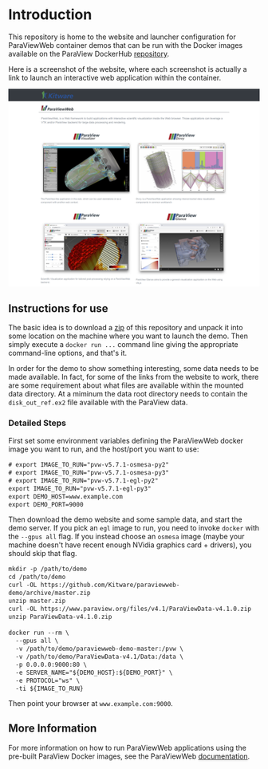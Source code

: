 # Introduction

This repository is home to the website and launcher configuration for ParaViewWeb container demos that can be run with the Docker images available on the ParaView DockerHub [repository](https://hub.docker.com/repository/docker/kitware/paraview).

Here is a screenshot of the website, where each screenshot is actually a link to launch an interactive web application within the container.

![ParaViewWeb Demo](images/ParaViewWebDemo.png)

## Instructions for use

The basic idea is to download a [zip](https://github.com/Kitware/paraviewweb-demo/archive/master.zip) of this repository and unpack it into some location on the machine where you want to launch the demo.  Then simply execute a `docker run ...` command line giving the appropriate command-line options, and that's it.

In order for the demo to show something interesting, some data needs to be made available.  In fact, for some of the links from the website to work, there are some requirement about what files are available within the mounted data directory.  At a miminum the data root directory needs to contain the `disk_out_ref.ex2` file available with the ParaView data.

### Detailed Steps

First set some environment variables defining the ParaViewWeb docker image you want to run, and the host/port you want to use:

```
# export IMAGE_TO_RUN="pvw-v5.7.1-osmesa-py2"
# export IMAGE_TO_RUN="pvw-v5.7.1-osmesa-py3"
# export IMAGE_TO_RUN="pvw-v5.7.1-egl-py2"
export IMAGE_TO_RUN="pvw-v5.7.1-egl-py3"
export DEMO_HOST=www.example.com
export DEMO_PORT=9000
```

Then download the demo website and some sample data, and start the demo server.  If you pick an `egl` image to run, you need to invoke `docker` with the `--gpus all` flag.  If you instead choose an `osmesa` image (maybe your machine doesn't have recent enough NVidia graphics card + drivers), you should skip that flag.

```
mkdir -p /path/to/demo
cd /path/to/demo
curl -OL https://github.com/Kitware/paraviewweb-demo/archive/master.zip
unzip master.zip
curl -OL https://www.paraview.org/files/v4.1/ParaViewData-v4.1.0.zip
unzip ParaViewData-v4.1.0.zip

docker run --rm \
  --gpus all \
  -v /path/to/demo/paraviewweb-demo-master:/pvw \
  -v /path/to/demo/ParaViewData-v4.1/Data:/data \
  -p 0.0.0.0:9000:80 \
  -e SERVER_NAME="${DEMO_HOST}:${DEMO_PORT}" \
  -e PROTOCOL="ws" \
  -ti ${IMAGE_TO_RUN}
```

Then point your browser at `www.example.com:9000`.

## More Information

For more information on how to run ParaViewWeb applications using the pre-built ParaView Docker images, see the ParaViewWeb [documentation](http://kitware.github.io/paraviewweb/docs).
